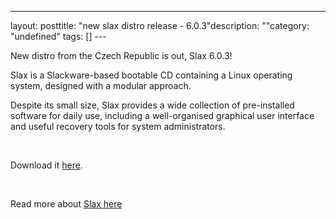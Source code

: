 --- 
layout: posttitle: "new slax distro release - 6.0.3"description: ""category: "undefined" tags: [] --- <p>New distro from the Czech Republic is out, Slax 6.0.3!</p> <p>Slax is a Slackware-based bootable CD containing a Linux operating system, designed with a modular approach.</p> <p>Despite its small size, Slax provides a wide collection of pre-installed software for daily use, including a well-organised graphical user interface and useful recovery tools for system administrators.</p><br/><p>Download it <a href="http://www.slax.org/get_slax.php">here</a>.</p><br/><p>Read more about <a href="http://www.slax.org/">Slax here</a></p>